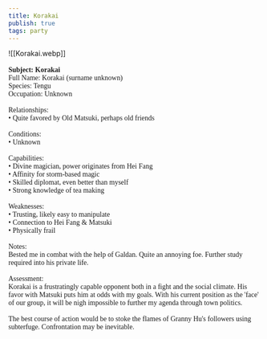 ```yaml
---
title: Korakai
publish: true
tags: party
---
```

![[Korakai.webp]]
<span style="font-family: 'Lucida Handwriting'; font-optical-sizing: auto; font-style: normal; word-break: break-word;"><br><br>**Subject: Korakai**<br>Full Name: Korakai (surname unknown)<br>Species: Tengu<br>Occupation: Unknown<br><br>Relationships:
<br><span>&bull;</span> Quite favored by Old Matsuki, perhaps old friends
<br><br>
Conditions:
<br><span>&bull;</span> Unknown
<br><br>
Capabilities:
<br><span>&bull;</span> Divine magician, power originates from Hei Fang
<br><span>&bull;</span> Affinity for storm-based magic
<br><span>&bull;</span> Skilled diplomat, even better than myself
<br><span>&bull;</span> Strong knowledge of tea making
<br><br>
Weaknesses:
<br><span>&bull;</span> Trusting, likely easy to manipulate
<br><span>&bull;</span> Connection to Hei Fang & Matsuki
<br><span>&bull;</span> Physically frail
<br><br>
Notes: 
<br>Bested me in combat with the help of Galdan. Quite an annoying foe. Further study required into his private life.
<br><br>Assessment: 
<br>Korakai is a frustratingly capable opponent both in a fight and the social climate. His favor with Matsuki puts him at odds with my goals. With his current position as the 'face' of our group, it will be nigh impossible to further my agenda through town politics.<br><br>The best course of action would be to stoke the flames of Granny Hu's followers using subterfuge. Confrontation may be inevitable.</span>
